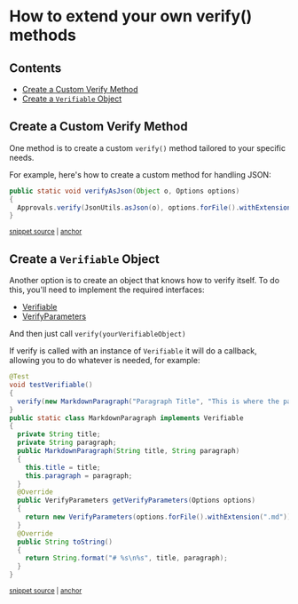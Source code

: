 # How to extend your own verify() methods

<!-- toc -->
## Contents

  * [Create a Custom Verify Method](#create-a-custom-verify-method)
  * [Create a `Verifiable` Object](#create-a-verifiable-object)<!-- endToc -->

## Create a Custom Verify Method

One method is to create a custom `verify()` method tailored to your specific needs.

For example, here's how to create a custom method for handling JSON:

<!-- snippet: verify_as_json -->
<a id='snippet-verify_as_json'></a>
```java
public static void verifyAsJson(Object o, Options options)
{
  Approvals.verify(JsonUtils.asJson(o), options.forFile().withExtension(".json"));
}
```
<sup><a href='/approvaltests/src/main/java/org/approvaltests/JsonApprovals.java#L52-L57' title='Snippet source file'>snippet source</a> | <a href='#snippet-verify_as_json' title='Start of snippet'>anchor</a></sup>
<!-- endSnippet -->

## Create a `Verifiable` Object

Another option is to create an object that knows how to verify itself. 
To do this, you'll need to implement the required interfaces:
* [Verifiable](https://github.com/approvals/ApprovalTests.Java/blob/master/approvaltests/src/main/java/org/approvaltests/core/Verifiable.java#L3-L5)
* [VerifyParameters](https://github.com/approvals/ApprovalTests.Java/blob/master/approvaltests/src/main/java/org/approvaltests/core/VerifyParameters.java#L3)

And then just call `verify(yourVerifiableObject)`

If verify is called with an instance of `Verifiable` it will do a callback, allowing you to do whatever is needed,
for example:

<!-- snippet: verifiable_object_example -->
<a id='snippet-verifiable_object_example'></a>
```java
@Test
void testVerifiable()
{
  verify(new MarkdownParagraph("Paragraph Title", "This is where the paragraph text is."));
}
public static class MarkdownParagraph implements Verifiable
{
  private String title;
  private String paragraph;
  public MarkdownParagraph(String title, String paragraph)
  {
    this.title = title;
    this.paragraph = paragraph;
  }
  @Override
  public VerifyParameters getVerifyParameters(Options options)
  {
    return new VerifyParameters(options.forFile().withExtension(".md"));
  }
  @Override
  public String toString()
  {
    return String.format("# %s\n%s", title, paragraph);
  }
}
```
<sup><a href='/approvaltests-tests/src/test/java/org/approvaltests/core/VerifiableTest.java#L9-L35' title='Snippet source file'>snippet source</a> | <a href='#snippet-verifiable_object_example' title='Start of snippet'>anchor</a></sup>
<!-- endSnippet -->
  

